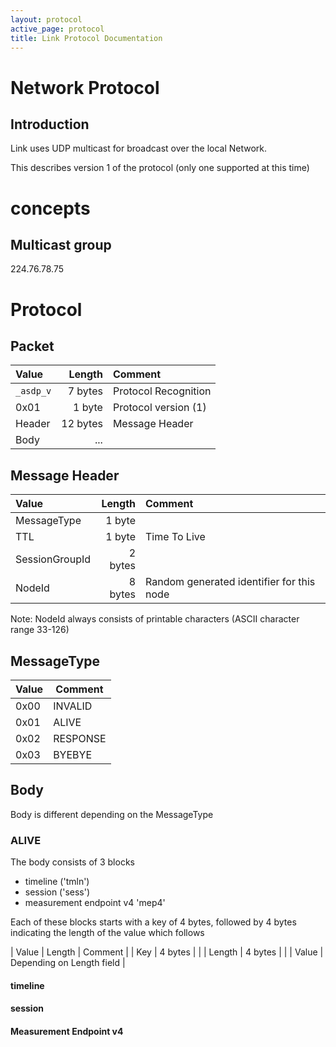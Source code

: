```yaml
---
layout: protocol
active_page: protocol
title: Link Protocol Documentation
---
```


# Network Protocol

## Introduction

Link uses UDP multicast for broadcast over the local Network.

This describes version 1 of the protocol (only one supported at this time)

# concepts


## Multicast group

224.76.78.75

# Protocol

## Packet

| Value         | Length      | Comment              |
|:--------------|------------:|:---------------------|
| ```_asdp_v``` | 7 bytes     | Protocol Recognition |
|          0x01 | 1 byte      | Protocol version (1) |
|        Header | 12 bytes    | Message Header       |
|         Body  | ...         |                      |


## Message Header

| Value          | Length      | Comment              |
|:---------------|------------:|:---------------------|
| MessageType    | 1 byte      |                      |
| TTL            | 1 byte      | Time To Live         |
| SessionGroupId | 2 bytes     |                      |
| NodeId         | 8 bytes     | Random generated identifier for this node |

Note: NodeId always consists of printable characters (ASCII character range 33-126)

## MessageType

| Value | Comment  |
| ----- | -------- |
|  0x00 | INVALID  |
|  0x01 | ALIVE    |
|  0x02 | RESPONSE |
|  0x03 | BYEBYE   |

## Body

Body is different depending on the MessageType

### ALIVE

The body consists of 3 blocks
- timeline ('tmln')
- session ('sess')
- measurement endpoint v4 'mep4'

Each of these blocks starts with a key of 4 bytes, followed by 4 bytes indicating the length of the value which follows

| Value | Length | Comment |
| Key | 4 bytes | |
| Length | 4 bytes | |
| Value | Depending on Length field |

#### timeline

#### session

#### Measurement Endpoint v4
